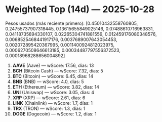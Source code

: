 # Weighted Top (14d) — 2025-10-28
Pesos usados (más reciente primero): [0.45010432558760805, 0.24755737907318445, 0.13615655849025146, 0.07488610716963831, 0.04118735894330107, 0.02265304741881559, 0.012459176080348576, 0.0068525468441917176, 0.0037689007643054453, 0.002072895420367995, 0.0011400924812023975, 0.0006270508646613185, 0.00034487797556372523, 0.00018968288656004892]
1. **AAVE** (Aave) — wScore: 17.56, días: 13
2. **BCH** (Bitcoin Cash) — wScore: 7.32, días: 5
3. **BTC** (Bitcoin) — wScore: 6.45, días: 14
4. **BNB** (BNB) — wScore: 4.0, días: 5
5. **ETH** (Ethereum) — wScore: 3.82, días: 14
6. **UNI** (Uniswap) — wScore: 3.05, días: 4
7. **XRP** (XRP) — wScore: 2.61, días: 6
8. **LINK** (Chainlink) — wScore: 1.7, días: 1
9. **TRX** (TRON) — wScore: 1.3, días: 1
10. **DOGE** (Dogecoin) — wScore: 1.2, días: 1